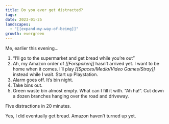 ```yaml
---
title: Do you ever get distracted?
tags: 
date: 2023-01-25
landscapes:
  - "[[expand-my-way-of-being]]"
growth: evergreen
---
```

Me, earlier this evening…

1. “I’ll go to the supermarket and get bread while you’re out”
2. Ah, my Amazon order of _[[Forspoken]]_ hasn’t arrived yet. I want to be home when it comes. I’ll play _[[Spaces/Media/Video Games/Stray]]_ instead while I wait. Start up Playstation.
3. Alarm goes off. It’s bin night.
4. Take bins out.
5. Green waste bin almost empty. What can I fill it with. “Ah ha!”. Cut down a dozen branches hanging over the road and driveway.

Five distractions in 20 minutes.

Yes, I did eventually get bread. Amazon haven’t turned up yet.